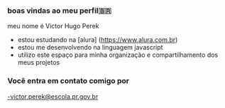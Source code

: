 ### boas vindas ao meu perfil🇧🇷

meu nome é Victor Hugo Perek

- estou estudando na [alura] (https://www.alura.com.br)
- estou me desenvolvendo na linguagem javascript
- utilizo este espaço  para minha organização e compartilhamento dos meus projetos

### Você entra em contato comigo por
-victor.perek@escola.pr.gov.br
